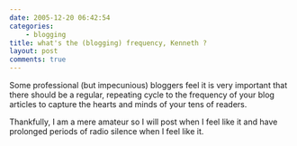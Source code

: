 ```yaml
---
date: 2005-12-20 06:42:54
categories:
    - blogging
title: what's the (blogging) frequency, Kenneth ?
layout: post
comments: true
---
```

Some professional (but impecunious) bloggers feel it is very important
that there should be a regular, repeating cycle to the frequency of your
blog articles to capture the hearts and minds of your tens of readers.

Thankfully, I am a mere amateur so I will post when I feel like it and
have prolonged periods of radio silence when I feel like it.
